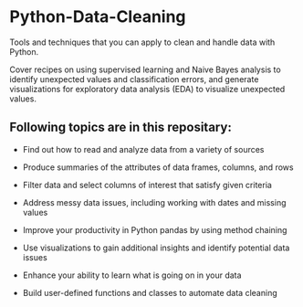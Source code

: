 # Python-Data-Cleaning

Tools and techniques that you can apply to clean and handle data with Python. 

Cover recipes on using supervised learning and Naive Bayes analysis to identify unexpected values and classification errors, and generate visualizations for exploratory data analysis (EDA) to visualize unexpected values.


## Following topics are in this repositary:

- Find out how to read and analyze data from a variety of sources

- Produce summaries of the attributes of data frames, columns, and rows

- Filter data and select columns of interest that satisfy given criteria

- Address messy data issues, including working with dates and missing values

- Improve your productivity in Python pandas by using method chaining

- Use visualizations to gain additional insights and identify potential data issues

- Enhance your ability to learn what is going on in your data

- Build user-defined functions and classes to automate data cleaning